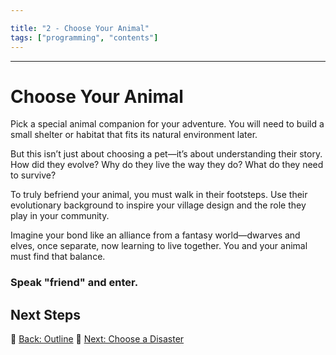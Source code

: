 ```yaml
---

title: "2 - Choose Your Animal"
tags: ["programming", "contents"]
---
```

-----------------------------------

# Choose Your Animal

Pick a special animal companion for your adventure. You will need to build a small shelter or habitat that fits its natural environment later.

But this isn’t just about choosing a pet—it’s about understanding their story. How did they evolve? Why do they live the way they do? What do they need to survive?

To truly befriend your animal, you must walk in their footsteps. Use their evolutionary background to inspire your village design and the role they play in your community.

Imagine your bond like an alliance from a fantasy world—dwarves and elves, once separate, now learning to live together. You and your animal must find that balance.

### Speak "friend" and enter.

## Next Steps

🡈️ [Back: Outline](/sustainability_lab/Day-1/00_getting_started)
🧅️ [Next: Choose a Disaster](/sustainability_lab/Day-1/02_choose_disaster)
